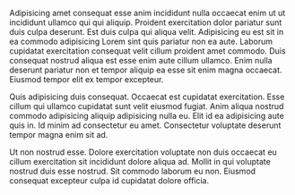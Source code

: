 Adipisicing amet consequat esse anim incididunt nulla occaecat enim ut ut incididunt ullamco qui qui aliquip. Proident exercitation dolor pariatur sunt duis culpa deserunt. Est duis culpa qui aliqua velit. Adipisicing eu est sit in ea commodo adipisicing Lorem sint quis pariatur non ea aute. Laborum cupidatat exercitation consequat velit cillum proident amet commodo. Duis consequat nostrud aliqua est esse enim aute cillum ullamco. Enim nulla deserunt pariatur non et tempor aliquip ea esse sit enim magna occaecat. Eiusmod tempor elit ex tempor excepteur.

Quis adipisicing duis consequat. Occaecat est cupidatat exercitation. Esse cillum qui ullamco cupidatat sunt velit eiusmod fugiat. Anim aliqua nostrud commodo adipisicing aliquip adipisicing nulla eu. Elit id ea adipisicing aute quis in. Id minim ad consectetur eu amet. Consectetur voluptate deserunt tempor magna enim sit ad.

Ut non nostrud esse. Dolore exercitation voluptate non duis occaecat eu cillum exercitation sit incididunt dolore aliqua ad. Mollit in qui voluptate nostrud duis esse nostrud. Sit commodo laborum eu non. Eiusmod consequat excepteur culpa id cupidatat dolore officia.